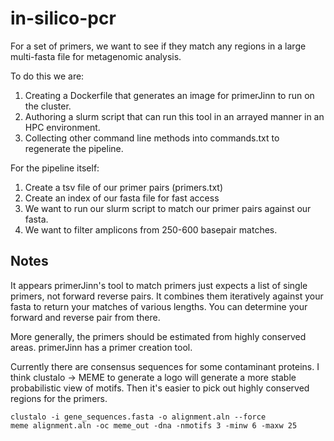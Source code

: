 # in-silico-pcr

For a set of primers, we want to see if they match any regions in a large multi-fasta file for metagenomic analysis.

To do this we are:

1. Creating a Dockerfile that generates an image for primerJinn to run on the cluster.
2. Authoring a slurm script that can run this tool in an arrayed manner in an HPC environment.
3. Collecting other command line methods into commands.txt to regenerate the pipeline.

For the pipeline itself:

1. Create a tsv file of our primer pairs (primers.txt)
2. Create an index of our fasta file for fast access
3. We want to run our slurm script to match our primer pairs against our fasta.
4. We want to filter amplicons from 250-600 basepair matches.


## Notes

It appears primerJinn's tool to match primers just expects a list of single primers, not forward reverse pairs.  It combines them iteratively against your fasta to return your matches of various lengths.  You can determine your forward and reverse pair from there.

More generally, the primers should be estimated from highly conserved areas.  primerJinn has a primer creation tool.

Currently there are consensus sequences for some contaminant proteins.  I think clustalo -> MEME to generate a logo will generate a more stable probabilistic view of motifs.  Then it's easier to pick out highly conserved regions for the primers.

```
clustalo -i gene_sequences.fasta -o alignment.aln --force
meme alignment.aln -oc meme_out -dna -nmotifs 3 -minw 6 -maxw 25
```
